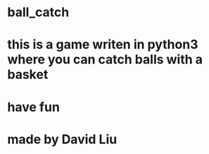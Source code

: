 # ball_catch
# this is a game writen in python3 where you can catch balls with a basket
# have fun
# made by David Liu
